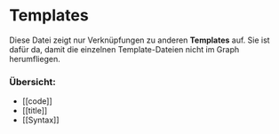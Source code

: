 # Templates
Diese Datei zeigt nur Verknüpfungen zu anderen **Templates** auf. Sie ist dafür da, damit die einzelnen Template-Dateien nicht im Graph herumfliegen.
### Übersicht:
- [[code]]
- [[title]]
- [[Syntax]]